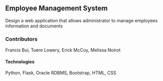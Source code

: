 ## Employee Management System
Design a web application that allows administrator to manage employees information and documents

### Contributors
Francis Bui, Tuere Lowery, Erick McCoy, Melissa Noirot

#### Technologies
Python, Flask, Oracle RDBMS, Bootstrap, HTML, CSS
